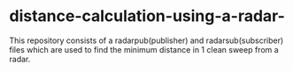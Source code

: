 # distance-calculation-using-a-radar-
This repository consists of a radarpub(publisher) and radarsub(subscriber) files which are used to find the minimum distance in 1 clean sweep from a radar.
